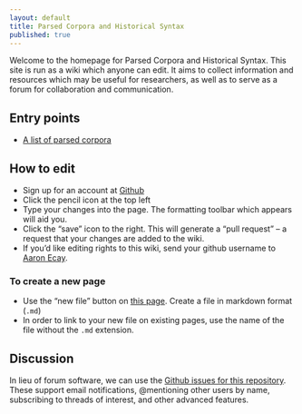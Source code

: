 ```yaml
---
layout: default
title: Parsed Corpora and Historical Syntax
published: true
---
```


Welcome to the homepage for Parsed Corpora and Historical Syntax.  This
site is run as a wiki which anyone can edit.  It aims to collect
information and resources which may be useful for researchers, as well
as to serve as a forum for collaboration and communication.

## Entry points

- [A list of parsed corpora](corpora)

## How to edit

- Sign up for an account at [Github](https://github.com)
- Click the pencil icon at the top left
- Type your changes into the page.  The formatting toolbar which appears
  will aid you.
- Click the “save” icon to the right.  This will generate a “pull
  request” – a request that your changes are added to the wiki.
- If you’d like editing rights to this wiki, send your github username
  to [Aaron Ecay](mailto:aaron.ecay@york.ac.uk).

### To create a new page

- Use the “new file” button on
  [this page](http://prose.io/#parsedcorpora/parsedcorpora.github.io).
  Create a file in markdown format (`.md`)
- In order to link to your new file on existing pages, use the name of
  the file without the `.md` extension.

## Discussion

In lieu of forum software, we can use the
[Github issues for this repository](https://github.com/parsedcorpora/parsedcorpora.github.io/issues).
These support email notifications, @mentioning other users by name,
subscribing to threads of interest, and other advanced features.
